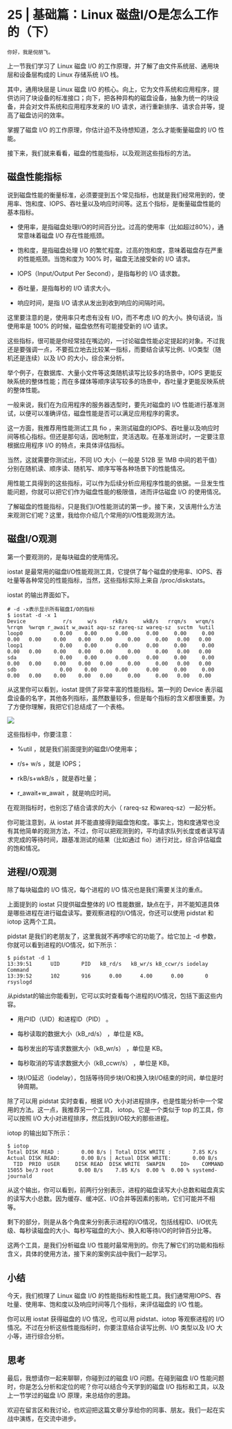 # 25 | 基础篇：Linux 磁盘I/O是怎么工作的（下）

    你好，我是倪朋飞。

上一节我们学习了 Linux 磁盘 I/O 的工作原理，并了解了由文件系统层、通用块层和设备层构成的 Linux 存储系统 I/O 栈。

其中，通用块层是 Linux 磁盘 I/O 的核心。向上，它为文件系统和应用程序，提供访问了块设备的标准接口；向下，把各种异构的磁盘设备，抽象为统一的块设备，并会对文件系统和应用程序发来的 I/O 请求，进行重新排序、请求合并等，提高了磁盘访问的效率。

掌握了磁盘 I/O 的工作原理，你估计迫不及待想知道，怎么才能衡量磁盘的 I/O 性能。

接下来，我们就来看看，磁盘的性能指标，以及观测这些指标的方法。

## 磁盘性能指标

说到磁盘性能的衡量标准，必须要提到五个常见指标，也就是我们经常用到的，使用率、饱和度、IOPS、吞吐量以及响应时间等。这五个指标，是衡量磁盘性能的基本指标。

*   使用率，是指磁盘处理I/O的时间百分比。过高的使用率（比如超过80%），通常意味着磁盘 I/O 存在性能瓶颈。
    
*   饱和度，是指磁盘处理 I/O 的繁忙程度。过高的饱和度，意味着磁盘存在严重的性能瓶颈。当饱和度为 100% 时，磁盘无法接受新的 I/O 请求。
    
*   IOPS（Input/Output Per Second），是指每秒的 I/O 请求数。
    
*   吞吐量，是指每秒的 I/O 请求大小。
    
*   响应时间，是指 I/O 请求从发出到收到响应的间隔时间。
    

这里要注意的是，使用率只考虑有没有 I/O，而不考虑 I/O 的大小。换句话说，当使用率是 100% 的时候，磁盘依然有可能接受新的 I/O 请求。

这些指标，很可能是你经常挂在嘴边的，一讨论磁盘性能必定提起的对象。不过我还是要强调一点，不要孤立地去比较某一指标，而要结合读写比例、I/O类型（随机还是连续）以及 I/O 的大小，综合来分析。

举个例子，在数据库、大量小文件等这类随机读写比较多的场景中，IOPS 更能反映系统的整体性能；而在多媒体等顺序读写较多的场景中，吞吐量才更能反映系统的整体性能。

一般来说，我们在为应用程序的服务器选型时，要先对磁盘的 I/O 性能进行基准测试，以便可以准确评估，磁盘性能是否可以满足应用程序的需求。

这一方面，我推荐用性能测试工具 fio ，来测试磁盘的IOPS、吞吐量以及响应时间等核心指标。但还是那句话，因地制宜，灵活选取。在基准测试时，一定要注意根据应用程序 I/O 的特点，来具体评估指标。

当然，这就需要你测试出，不同 I/O 大小（一般是 512B 至 1MB 中间的若干值）分别在随机读、顺序读、随机写、顺序写等各种场景下的性能情况。

用性能工具得到的这些指标，可以作为后续分析应用程序性能的依据。一旦发生性能问题，你就可以把它们作为磁盘性能的极限值，进而评估磁盘 I/O 的使用情况。

了解磁盘的性能指标，只是我们I/O性能测试的第一步。接下来，又该用什么方法来观测它们呢？这里，我给你介绍几个常用的I/O性能观测方法。

## **磁盘I/O观测**

第一个要观测的，是每块磁盘的使用情况。

iostat 是最常用的磁盘I/O性能观测工具，它提供了每个磁盘的使用率、IOPS、吞吐量等各种常见的性能指标，当然，这些指标实际上来自 /proc/diskstats。

iostat 的输出界面如下。

```
# -d -x表示显示所有磁盘I/O的指标
$ iostat -d -x 1 
Device            r/s     w/s     rkB/s     wkB/s   rrqm/s   wrqm/s  %rrqm  %wrqm r_await w_await aqu-sz rareq-sz wareq-sz  svctm  %util 
loop0            0.00    0.00      0.00      0.00     0.00     0.00   0.00   0.00    0.00    0.00   0.00     0.00     0.00   0.00   0.00 
loop1            0.00    0.00      0.00      0.00     0.00     0.00   0.00   0.00    0.00    0.00   0.00     0.00     0.00   0.00   0.00 
sda              0.00    0.00      0.00      0.00     0.00     0.00   0.00   0.00    0.00    0.00   0.00     0.00     0.00   0.00   0.00 
sdb              0.00    0.00      0.00      0.00     0.00     0.00   0.00   0.00    0.00    0.00   0.00     0.00     0.00   0.00   0.00 

```

从这里你可以看到，iostat 提供了非常丰富的性能指标。第一列的 Device 表示磁盘设备的名字，其他各列指标，虽然数量较多，但是每个指标的含义都很重要。为了方便你理解，我把它们总结成了一个表格。

![](https://static001.geekbang.org/resource/image/cf/8d/cff31e715af51c9cb8085ce1bb48318d.png)

这些指标中，你要注意：

*   %util ，就是我们前面提到的磁盘I/O使用率；
    
*   r/s+ w/s ，就是 IOPS；
    
*   rkB/s+wkB/s ，就是吞吐量；
    
*   r\_await+w\_await ，就是响应时间。
    

在观测指标时，也别忘了结合请求的大小（ rareq-sz 和wareq-sz）一起分析。

你可能注意到，从 iostat 并不能直接得到磁盘饱和度。事实上，饱和度通常也没有其他简单的观测方法，不过，你可以把观测到的，平均请求队列长度或者读写请求完成的等待时间，跟基准测试的结果（比如通过 fio）进行对比，综合评估磁盘的饱和情况。

## **进程I/O观测**

除了每块磁盘的 I/O 情况，每个进程的 I/O 情况也是我们需要关注的重点。

上面提到的 iostat 只提供磁盘整体的 I/O 性能数据，缺点在于，并不能知道具体是哪些进程在进行磁盘读写。要观察进程的I/O情况，你还可以使用 pidstat 和 iotop 这两个工具。

pidstat 是我们的老朋友了，这里我就不再啰嗦它的功能了。给它加上 -d 参数，你就可以看到进程的I/O情况，如下所示：

```
$ pidstat -d 1 
13:39:51      UID       PID   kB_rd/s   kB_wr/s kB_ccwr/s iodelay  Command 
13:39:52      102       916      0.00      4.00      0.00       0  rsyslogd

```

从pidstat的输出你能看到，它可以实时查看每个进程的I/O情况，包括下面这些内容。

*   用户ID（UID）和进程ID（PID） 。
    
*   每秒读取的数据大小（kB\_rd/s） ，单位是 KB。
    
*   每秒发出的写请求数据大小（kB\_wr/s） ，单位是 KB。
    
*   每秒取消的写请求数据大小（kB\_ccwr/s） ，单位是 KB。
    
*   块I/O延迟（iodelay），包括等待同步块I/O和换入块I/O结束的时间，单位是时钟周期。
    

除了可以用 pidstat 实时查看，根据 I/O 大小对进程排序，也是性能分析中一个常用的方法。这一点，我推荐另一个工具， iotop。它是一个类似于 top 的工具，你可以按照 I/O 大小对进程排序，然后找到I/O较大的那些进程。

iotop 的输出如下所示：

```
$ iotop
Total DISK READ :       0.00 B/s | Total DISK WRITE :       7.85 K/s 
Actual DISK READ:       0.00 B/s | Actual DISK WRITE:       0.00 B/s 
  TID  PRIO  USER     DISK READ  DISK WRITE  SWAPIN     IO>    COMMAND 
15055 be/3 root        0.00 B/s    7.85 K/s  0.00 %  0.00 % systemd-journald 

```

从这个输出，你可以看到，前两行分别表示，进程的磁盘读写大小总数和磁盘真实的读写大小总数。因为缓存、缓冲区、I/O合并等因素的影响，它们可能并不相等。

剩下的部分，则是从各个角度来分别表示进程的I/O情况，包括线程ID、I/O优先级、每秒读磁盘的大小、每秒写磁盘的大小、换入和等待I/O的时钟百分比等。

这两个工具，是我们分析磁盘 I/O 性能时最常用到的。你先了解它们的功能和指标含义，具体的使用方法，接下来的案例实战中我们一起学习。

## 小结

今天，我们梳理了 Linux 磁盘 I/O 的性能指标和性能工具。我们通常用IOPS、吞吐量、使用率、饱和度以及响应时间等几个指标，来评估磁盘的 I/O 性能。

你可以用 iostat 获得磁盘的 I/O 情况，也可以用 pidstat、iotop 等观察进程的 I/O 情况。不过在分析这些性能指标时，你要注意结合读写比例、I/O 类型以及 I/O 大小等，进行综合分析。

## 思考

最后，我想请你一起来聊聊，你碰到过的磁盘 I/O 问题。在碰到磁盘 I/O 性能问题时，你是怎么分析和定位的呢？你可以结合今天学到的磁盘 I/O 指标和工具，以及上一节学过的磁盘 I/O 原理，来总结你的思路。

欢迎在留言区和我讨论，也欢迎把这篇文章分享给你的同事、朋友。我们一起在实战中演练，在交流中进步。
    